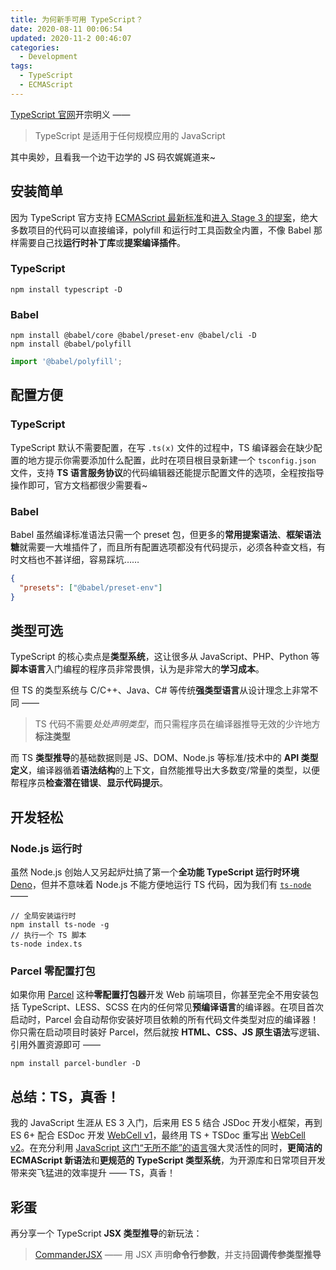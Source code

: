 ```yaml
---
title: 为何新手可用 TypeScript？
date: 2020-08-11 00:06:54
updated: 2020-11-2 00:46:07
categories:
  - Development
tags:
  - TypeScript
  - ECMAScript
---
```


[TypeScript 官网][1]开宗明义 ——

> TypeScript 是适用于任何规模应用的 JavaScript

其中奥妙，且看我一个边干边学的 JS 码农娓娓道来~

## 安装简单

因为 TypeScript 官方支持 [ECMAScript 最新标准][2]和[进入 Stage 3 的提案][3]，绝大多数项目的代码可以直接编译，polyfill 和运行时工具函数全内置，不像 Babel 那样需要自己找**运行时补丁库**或**提案编译插件**。

### TypeScript

```shell
npm install typescript -D
```

### Babel

```shell
npm install @babel/core @babel/preset-env @babel/cli -D
npm install @babel/polyfill
```

```javascript
import '@babel/polyfill';
```

## 配置方便

### TypeScript

TypeScript 默认不需要配置，在写 `.ts(x)` 文件的过程中，TS 编译器会在缺少配置的地方提示你需要添加什么配置，此时在项目根目录新建一个 `tsconfig.json` 文件，支持 **TS 语言服务协议**的代码编辑器还能提示配置文件的选项，全程按指导操作即可，官方文档都很少需要看~

### Babel

Babel 虽然编译标准语法只需一个 preset 包，但更多的**常用提案语法**、**框架语法糖**就需要一大堆插件了，而且所有配置选项都没有代码提示，必须各种查文档，有时文档也不甚详细，容易踩坑……

```json
{
  "presets": ["@babel/preset-env"]
}
```

## 类型可选

TypeScript 的核心卖点是**类型系统**，这让很多从 JavaScript、PHP、Python 等**脚本语言**入门编程的程序员非常畏惧，认为是非常大的**学习成本**。

但 TS 的类型系统与 C/C++、Java、C# 等传统**强类型语言**从设计理念上非常不同 ——

> TS 代码不需要*处处声明类型*，而只需程序员在编译器推导无效的少许地方**标注类型**

而 TS **类型推导**的基础数据则是 JS、DOM、Node.js 等标准/技术中的 **API 类型定义**，编译器循着**语法结构**的上下文，自然能推导出大多数变/常量的类型，以便帮程序员**检查潜在错误**、**显示代码提示**。

## 开发轻松

### Node.js 运行时

虽然 Node.js 创始人又另起炉灶搞了第一个**全功能 TypeScript 运行时环境** [Deno][4]，但并不意味着 Node.js 不能方便地运行 TS 代码，因为我们有 [`ts-node`][5] ——

```shell
// 全局安装运行时
npm install ts-node -g
// 执行一个 TS 脚本
ts-node index.ts
```

### Parcel 零配置打包

如果你用 [Parcel][6] 这种**零配置打包器**开发 Web 前端项目，你甚至完全不用安装包括 TypeScript、LESS、SCSS 在内的任何常见**预编译语言**的编译器。在项目首次启动时，Parcel 会自动帮你安装好项目依赖的所有代码文件类型对应的编译器！你只需在启动项目时装好 Parcel，然后就按 **HTML、CSS、JS 原生语法**写逻辑、引用外置资源即可 ——

```shell
npm install parcel-bundler -D
```

## 总结：TS，真香！

我的 JavaScript 生涯从 ES 3 入门，后来用 ES 5 结合 JSDoc 开发小框架，再到 ES 6+ 配合 ESDoc 开发 [WebCell v1][7]，最终用 TS + TSDoc 重写出 [WebCell v2][8]。在充分利用 [JavaScript 这门“无所不能”的语言][9]强大灵活性的同时，**更简洁的 ECMAScript 新语法**和**更规范的 TypeScript 类型系统**，为开源库和日常项目开发带来突飞猛进的效率提升 —— TS，真香！

## 彩蛋

再分享一个 TypeScript **JSX 类型推导**的新玩法：

> [CommanderJSX][10] —— 用 JSX 声明**命令行参数**，并支持**回调传参类型推导**

[1]: https://www.typescriptlang.org/zh/
[2]: https://tc39.es/ecma262/
[3]: https://jscig.github.io/#proposals?stage=3
[4]: https://www.denojs.cn/
[5]: https://github.com/TypeStrong/ts-node
[6]: https://zh.parceljs.org/
[7]: https://github.com/EasyWebApp/WebCell/tree/master
[8]: https://web-cell.dev/
[9]: /programming/javascript-in-one-word/
[10]: https://github.com/TechQuery/CommanderJSX

